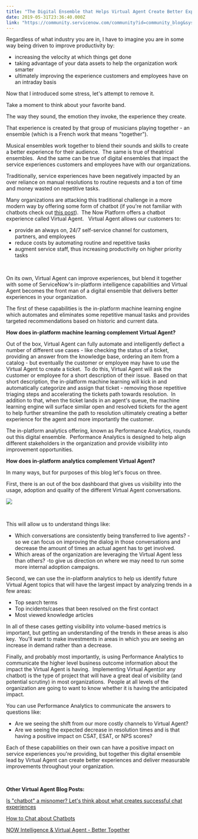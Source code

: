 ```yaml
---
title: "The Digital Ensemble that Helps Virtual Agent Create Better Experiences"
date: 2019-05-31T23:36:40.000Z
link: "https://community.servicenow.com/community?id=community_blog&sys_id=5993d805dbbd770c4819fb243996191e"
---
```

<p>Regardless of what industry you are in, I have to imagine you are in some way being driven to improve productivity by:</p>
<ul><li>increasing the velocity at which things get done</li><li>taking advantage of your data assets to help the organization work smarter</li><li>ultimately improving the experience customers and employees have on an intraday basis</li></ul>
<p>Now that I introduced some stress, let&#39;s attempt to remove it.</p>
<p>Take a moment to think about your favorite band.</p>
<p>The way they sound, the emotion they invoke, the experience they create.</p>
<p>That experience is created by that group of musicians playing together - an ensemble (which is a French work that means &#34;together&#34;).</p>
<p>Musical ensembles work together to blend their sounds and skills to create a better experience for their audience.  The same is true of theatrical ensembles.  And the same can be true of digital ensembles that impact the service experiences customers and employees have with our organizations.</p>
<p>Traditionally, service experiences have been negatively impacted by an over reliance on manual resolutions to routine requests and a ton of time and money wasted on repetitive tasks.</p>
<p>Many organizations are attacking this traditional challenge in a more modern way by offering some form of chatbot (if you&#39;re not familiar with chatbots check out <a href="https://community.servicenow.com/community?id&#61;community_blog&amp;sys_id&#61;6c675dcddb21a300fa192183ca9619b1" target="_blank" rel="noopener noreferrer nofollow">this post</a>).  The Now Platform offers a chatbot experience called Virtual Agent.   Virtual Agent allows our customers to:</p>
<ul><li>provide an always on, 24/7 self-service channel for customers, partners, and employees</li><li>reduce costs by automating routine and repetitive tasks</li><li>augment service staff, thus increasing productivity on higher priority tasks</li></ul>
<p> </p>
<p>On its own, Virtual Agent can improve experiences, but blend it together with some of ServiceNow&#39;s in-platform intelligence capabilities and Virtual Agent becomes the front man of a digital ensemble that delivers better experiences in your organization.</p>
<p>The first of these capabilities is the in-platform machine learning engine which automates and eliminates some repetitive manual tasks and provides targeted recommendations based on historic and current data.</p>
<p><strong>How does in-platform machine learning complement Virtual Agent?</strong></p>
<p>Out of the box, Virtual Agent can fully automate and intelligently deflect a number of different use cases - like checking the status of a ticket, providing an answer from the knowledge base, ordering an item from a catalog - but eventually the customer or employee may have to use the Virtual Agent to create a ticket.  To do this, Virtual Agent will ask the customer or employee for a short description of their issue.  Based on that short description, the in-platform machine learning will kick in and automatically categorize and assign that ticket - removing those repetitive triaging steps and accelerating the tickets path towards resolution.  In addition to that, when the ticket lands in an agent&#39;s queue, the machine learning engine will surface similar open and resolved tickets for the agent to help further streamline the path to resolution ultimately creating a better experience for the agent and more importantly the customer.</p>
<p>The in-platform analytics offering, known as Performance Analytics, rounds out this digital ensemble.  Performance Analytics is designed to help align different stakeholders in the organization and provide visibility into improvement opportunities.</p>
<p><strong>How does in-platform analytics complement Virtual Agent?</strong></p>
<p>In many ways, but for purposes of this blog let&#39;s focus on three.</p>
<p>First, there is an out of the box dashboard that gives us visibility into the usage, adoption and quality of the different Virtual Agent conversations.</p>
<p><img style="max-width: 100%; max-height: 480px;" src="https://community.servicenow.com/edc4d88ddbbd770c4819fb243996196c.iix" /></p>
<p> </p>
<p>This will allow us to understand things like:</p>
<ul><li>Which conversations are consistently being transferred to live agents? - so we can focus on improving the dialog in those conversations and decrease the amount of times an actual agent has to get involved.</li><li>Which areas of the organization are leveraging the Virtual Agent less than others? -to give us direction on where we may need to run some more internal adoption campaigns.</li></ul>
<p>Second, we can use the in-platform analytics to help us identify future Virtual Agent topics that will have the largest impact by analyzing trends in a few areas:</p>
<ul><li>Top search terms</li><li>Top incidents/cases that been resolved on the first contact</li><li>Most viewed knowledge articles</li></ul>
<p>In all of these cases getting visibility into volume-based metrics is important, but getting an understanding of the trends in these areas is also key.  You&#39;ll want to make investments in areas in which you are seeing an increase in demand rather than a decrease.</p>
<p>Finally, and probably most importantly, is using Performance Analytics to communicate the higher level business outcome information about the impact the Virtual Agent is having.  Implementing Virtual Agent(or any chatbot) is the type of project that will have a great deal of visibility (and potential scrutiny) in most organizations.  People at all levels of the organization are going to want to know whether it is having the anticipated impact.</p>
<p>You can use Performance Analytics to communicate the answers to questions like:</p>
<ul><li>Are we seeing the shift from our more costly channels to Virtual Agent?</li><li>Are we seeing the expected decrease in resolution times and is that having a positive impact on CSAT, ESAT, or NPS scores?</li></ul>
<p>Each of these capabilities on their own can have a positive impact on service experiences you&#39;re providing, but together this digital ensemble lead by Virtual Agent can create better experiences and deliver measurable improvements throughout your organization.</p>
<p> </p>
<p><strong>Other Virtual Agent Blog Posts:</strong></p>
<p><a href="https://community.servicenow.com/community?id&#61;community_blog&amp;sys_id&#61;18165c08db967fc09540e15b8a9619f2" target="_blank" rel="noopener noreferrer nofollow">Is &#34;chatbot&#34; a misnomer? Let&#39;s think about what creates successful chat experiences</a></p>
<p><a href="https://community.servicenow.com/community?id&#61;community_blog&amp;sys_id&#61;6c675dcddb21a300fa192183ca9619b1" target="_blank" rel="noopener noreferrer nofollow">How to Chat about Chatbots</a></p>
<p><a href="https://community.servicenow.com/community?id&#61;community_blog&amp;sys_id&#61;daac4774db82ff80e0e80b55ca9619f4&amp;view_source&#61;searchResult" target="_blank" rel="noopener noreferrer nofollow">NOW Intelligence &amp; Virtual Agent - Better Together</a></p>
<p> </p>